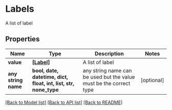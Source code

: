 # Labels

A list of label

## Properties
Name | Type | Description | Notes
------------ | ------------- | ------------- | -------------
**value** | [**[Label]**](Label.md) | A list of label | 
**any string name** | **bool, date, datetime, dict, float, int, list, str, none_type** | any string name can be used but the value must be the correct type | [optional]

[[Back to Model list]](../README.md#documentation-for-models) [[Back to API list]](../README.md#documentation-for-api-endpoints) [[Back to README]](../README.md)


